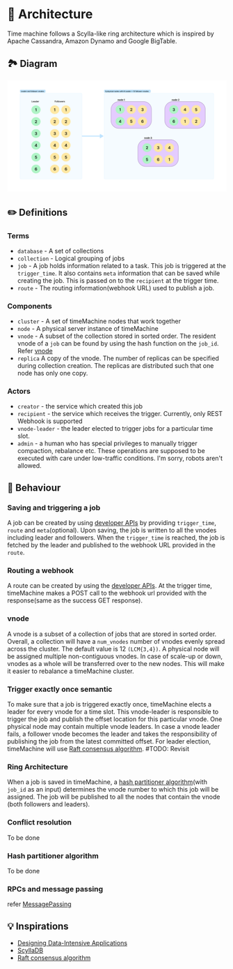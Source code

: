 # 🔮 Architecture
Time machine follows a Scylla-like ring architecture which is inspired by Apache Cassandra, Amazon Dynamo and Google BigTable.

## 🏞️ Diagram
![Architecture diagram](./images/vnode_distribution.png)

## ✏️ Definitions
### Terms
* `database` - A set of collections
* `collection` - Logical grouping of jobs
* `job` - A job holds information related to a task. This job is triggered at the `trigger_time`. It also contains `meta` information that can be saved while creating the job. This is passed on to the `recipient` at the trigger time.
* `route` - The routing information(webhook URL) used to publish a job.

### Components
* `cluster` - A set of timeMachine nodes that work together
* `node` - A physical server instance of timeMachine
* `vnode` - A subset of the collection stored in sorted order. The resident vnode of a `job` can be found by using the hash function on the `job_id`. Refer [vnode](#vnode)
* `replica` A copy of the vnode. The number of replicas can be specified during collection creation. The replicas are distributed such that one node has only one copy.

### Actors
* `creator` - the service which created this job
* `recipient` - the service which receives the trigger. Currently, only REST Webhook is supported
* `vnode-leader` - the leader elected to trigger jobs for a particular time slot.
* `admin` - a human who has special privileges to manually trigger compaction, rebalance etc. These operations are supposed to be executed with care under low-traffic conditions. I'm sorry, robots aren't allowed.

## 🎰 Behaviour
### Saving and triggering a job
A job can be created by using [developer APIs](./DevAPI.md#create-a-job) by providing `trigger_time`, `route` and `meta`(optional). Upon saving, the job is written to all the vnodes including leader and followers. 
When the `trigger_time` is reached, the job is fetched by the leader and published to the webhook URL provided in the `route`.

### Routing a webhook
A route can be created by using the [developer APIs](./DevAPI.md#create-a-job). At the trigger time, timeMachine makes a POST call to the webhook url provided with the response(same as the success GET response).

### vnode
A vnode is a subset of a collection of jobs that are stored in sorted order. Overall, a collection will have a `num_vnodes` number of vnodes evenly spread across the cluster. The default value is 12 `(LCM{3,4})`. A physical node will be assigned multiple non-contiguous vnodes. In case of scale-up or down, vnodes as a whole will be transferred over to the new nodes. This will make it easier to rebalance a timeMachine cluster.

### Trigger exactly once semantic
To make sure that a job is triggered exactly once, timeMachine elects a leader for every vnode for a time slot. This vnode-leader is responsible to trigger the job and publish the offset location for this particular vnode. One physical node may contain multiple vnode leaders. In case a vnode leader fails, a follower vnode becomes the leader and takes the responsibility of publishing the job from the latest committed offset. For leader election, timeMachine will use [Raft consensus algorithm](https://raft.github.io/). #TODO: Revisit

### Ring Architecture
When a job is saved in timeMachine, a [hash partitioner algorithm](#hash-partitioner-algorithm)(with `job_id` as an input) determines the vnode number to which this job will be assigned. The job will be published to all the nodes that contain the vnode (both followers and leaders). 

### Conflict resolution
To be done

### Hash partitioner algorithm
To be done

### RPCs and message passing
refer [MessagePassing](./MessagePassing.md)

## 💡 Inspirations
* [Designing Data-Intensive Applications](https://www.oreilly.com/library/view/designing-data-intensive-applications/9781491903063/)
* [ScyllaDB](https://github.com/scylladb/scylladb)
* [Raft consensus algorithm](https://raft.github.io/)